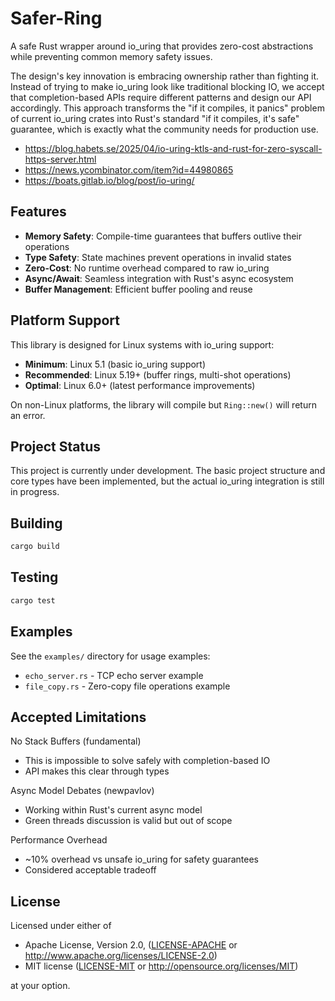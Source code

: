 # Safer-Ring

A safe Rust wrapper around io_uring that provides zero-cost abstractions while preventing common memory safety issues.

The design's key innovation is embracing ownership rather than fighting it. Instead of trying to make io_uring look like traditional blocking IO, we accept that completion-based APIs require different patterns and design our API accordingly.
This approach transforms the "if it compiles, it panics" problem of current io_uring crates into Rust's standard "if it compiles, it's safe" guarantee, which is exactly what the community needs for production use.

* https://blog.habets.se/2025/04/io-uring-ktls-and-rust-for-zero-syscall-https-server.html
* https://news.ycombinator.com/item?id=44980865
* https://boats.gitlab.io/blog/post/io-uring/


## Features

- **Memory Safety**: Compile-time guarantees that buffers outlive their operations
- **Type Safety**: State machines prevent operations in invalid states  
- **Zero-Cost**: No runtime overhead compared to raw io_uring
- **Async/Await**: Seamless integration with Rust's async ecosystem
- **Buffer Management**: Efficient buffer pooling and reuse

## Platform Support

This library is designed for Linux systems with io_uring support:
- **Minimum**: Linux 5.1 (basic io_uring support)
- **Recommended**: Linux 5.19+ (buffer rings, multi-shot operations)
- **Optimal**: Linux 6.0+ (latest performance improvements)

On non-Linux platforms, the library will compile but `Ring::new()` will return an error.

## Project Status

This project is currently under development. The basic project structure and core types have been implemented, but the actual io_uring integration is still in progress.

## Building

```bash
cargo build
```

## Testing

```bash
cargo test
```

## Examples

See the `examples/` directory for usage examples:
- `echo_server.rs` - TCP echo server example
- `file_copy.rs` - Zero-copy file operations example


## Accepted Limitations

No Stack Buffers (fundamental)
* This is impossible to solve safely with completion-based IO
* API makes this clear through types

Async Model Debates (newpavlov)
* Working within Rust's current async model
* Green threads discussion is valid but out of scope

Performance Overhead
* ~10% overhead vs unsafe io_uring for safety guarantees
* Considered acceptable tradeoff


## License

Licensed under either of

 * Apache License, Version 2.0, ([LICENSE-APACHE](LICENSE-APACHE) or http://www.apache.org/licenses/LICENSE-2.0)
 * MIT license ([LICENSE-MIT](LICENSE-MIT) or http://opensource.org/licenses/MIT)

at your option.